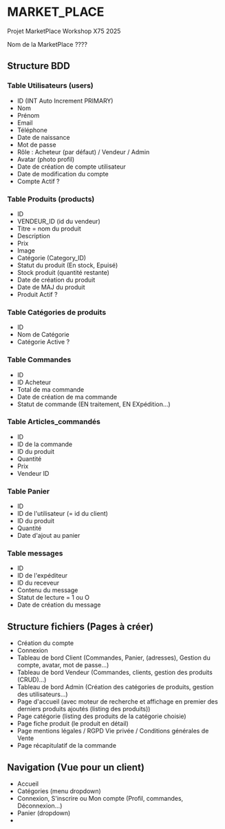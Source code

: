 # MARKET_PLACE
Projet MarketPlace Workshop X75 2025

Nom de la MarketPlace ????

## Structure BDD
### Table Utilisateurs (users)
- ID (INT Auto Increment PRIMARY)
- Nom
- Prénom
- Email
- Téléphone
- Date de naissance
- Mot de passe
- Rôle : Acheteur (par défaut) / Vendeur / Admin
- Avatar (photo profil)
- Date de création de compte utilisateur
- Date de modification du compte
- Compte Actif ?

### Table Produits (products)
- ID
- VENDEUR_ID (id du vendeur)
- Titre = nom du produit
- Description
- Prix
- Image
- Catégorie (Category_ID)
- Statut du produit (En stock, Epuisé)
- Stock produit (quantité restante)
- Date de création du produit
- Date de MAJ du produit
- Produit Actif ?

### Table Catégories de produits 
- ID
- Nom de Catégorie
- Catégorie Active ?

### Table Commandes
- ID
- ID Acheteur
- Total de ma commande
- Date de création de ma commande
- Statut de commande (EN traitement, EN EXpédition...)


### Table Articles_commandés
- ID
- ID de la commande
- ID du produit
- Quantité
- Prix
- Vendeur ID

### Table Panier
- ID
- ID de l'utilisateur (= id du client)
- ID du produit
- Quantité
- Date d'ajout au panier

### Table messages
- ID
- ID de l'expéditeur
- ID du receveur
- Contenu du message
- Statut de lecture = 1 ou O
- Date de création du message

## Structure fichiers (Pages à créer)
- Création du compte
- Connexion
- Tableau de bord Client (Commandes, Panier, (adresses), Gestion du compte, avatar, mot de passe...)
- Tableau de bord Vendeur (Commandes, clients, gestion des produits (CRUD)...)
- Tableau de bord Admin (Création des catégories de produits, gestion des utilisateurs...)
- Page d'accueil (avec moteur de recherche et affichage en premier des derniers produits ajoutés (listing des produits))
- Page catégorie (listing des produits de la catégorie choisie)
- Page fiche produit (le produit en détail)
- Page mentions légales / RGPD Vie privée / Conditions générales de Vente
- Page récapitulatif de la commande

## Navigation (Vue pour un client)
- Accueil
- Catégories (menu dropdown)
- Connexion, S'inscrire ou Mon compte (Profil, commandes, Déconnexion...)
- Panier (dropdown)
- 
  
